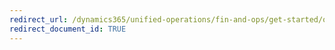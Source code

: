 ```yaml
---
redirect_url: /dynamics365/unified-operations/fin-and-ops/get-started/one-version
redirect_document_id: TRUE 
---
```

